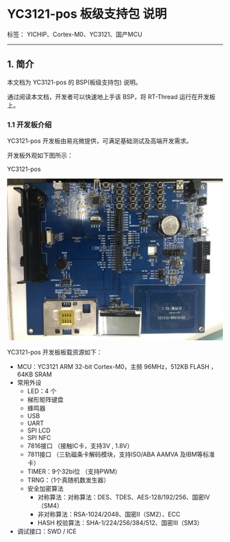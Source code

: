 # YC3121-pos 板级支持包 说明

标签： YICHIP、Cortex-M0、YC3121、国产MCU

---

## 1. 简介

本文档为 YC3121-pos 的 BSP(板级支持包) 说明。

通过阅读本文档，开发者可以快速地上手该 BSP，将 RT-Thread 运行在开发板上。

### 1.1  开发板介绍

YC3121-pos 开发板由易兆微提供，可满足基础测试及高端开发需求。

开发板外观如下图所示：

YC3121-pos

![YC3121-pos](figures/YC3121-pos.jpg "YC3121-pos")

YC3121-pos 开发板板载资源如下：

- MCU：YC3121  ARM 32-bit Cortex-M0，主频 96MHz，512KB FLASH ，64KB SRAM
- 常用外设
  - LED：4 个
  - 梯形矩阵键盘
  - 蜂鸣器
  - USB
  - UART
  - SPI LCD
  - SPI NFC
  - 7816接口 （接触IC卡，支持3V , 1.8V）
  - 7811接口 （三轨磁条卡解码模块，支持ISO/ABA AAMVA 及IBM等标准卡）
  - TIMER：9个32bi位 （支持PWM）
  - TRNG：（1个真随机数发生器）
  - 安全加密算法
    - 对称算法：对称算法：DES、TDES、AES-128/192/256、国密IV（SM4）
    - 非对称算法：RSA-1024/2048、国密II（SM2）、ECC
    - HASH 校验算法：SHA-1/224/256/384/512、国密III（SM3）
- 调试接口：SWD / ICE
